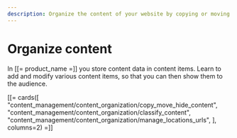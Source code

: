 ```yaml
---
description: Organize the content of your website by copying or moving content items, controlling locations and URLs and classifying content.
---
```


# Organize content

In [[= product_name =]] you store content data in content items. Learn to add and modify various content items, so that you can then show them to the audience.

[[= cards([
    "content_management/content_organization/copy_move_hide_content",
    "content_management/content_organization/classify_content",
    "content_management/content_organization/manage_locations_urls",
], columns=2) =]]

